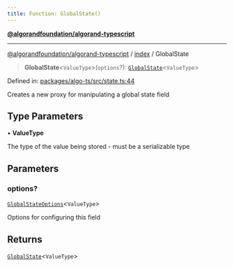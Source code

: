 ```yaml
---
title: Function: GlobalState()
---
```


[**@algorandfoundation/algorand-typescript**](../../README)

***

[@algorandfoundation/algorand-typescript](../../README) / [index](../README) / GlobalState



> **GlobalState**\<`ValueType`\>(`options`?): [`GlobalState`](../type-aliases/GlobalState)\<`ValueType`\>

Defined in: [packages/algo-ts/src/state.ts:44](https://github.com/algorandfoundation/puya-ts/blob/main/packages/algo-ts/src/state.ts#L44)

Creates a new proxy for manipulating a global state field

## Type Parameters

• **ValueType**

The type of the value being stored - must be a serializable type

## Parameters

### options?

[`GlobalStateOptions`](../type-aliases/GlobalStateOptions)\<`ValueType`\>

Options for configuring this field

## Returns

[`GlobalState`](../type-aliases/GlobalState)\<`ValueType`\>